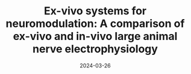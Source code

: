 ---
title: "Ex-vivo systems for neuromodulation: A comparison of ex-vivo and in-vivo large animal nerve electrophysiology"
collection: publications
permalink: /publication/2024-04_Ex-vivo/
excerpt: 'Little research exists on extending ex-vivo systems to large animal nerves, and to the best of our knowledge, there has yet to be a study comparing these against in-vivo data. This paper details the first ex-vivo system for large animal peripheral nerves to be compared with in-vivo results. Detailed ex-vivo and in-vivo closed-loop neuromodulation experiments were conducted on pig ulnar nerves. Pig ulnar nerves were sustained ex-vivo up to 5 h post-explantation. CV distributions of ex-vivo and in-vivo data were compared, showing closer correspondence at 37 °C. Regression analysis results also demonstrated that modal CV and time since explantation were negatively correlated, whereas modal CV and temperature were positively correlated. The proposed ex-vivo system results were compared with those seen in-vivo, providing new insights into large animal nerve activity post-explantation. Such a system is crucial for complementing in-vivo experiments, maximising collected experimental data, and accelerating neural interface development.'
date: 2024-03-26
venue: 'Journal of Neuroscience Methods'
paperurl: 'https://www.sciencedirect.com/science/article/pii/S016502702400061X'
citation: '<b>M. Ribeiro</b>, F.R. Andreis, L. Jabban et al., Ex-vivo systems for neuromodulation: A comparison of ex-vivo and in-vivo large animal nerve electrophysiology.
<i>Journal of Neuroscience Methods</i> (2024), doi: https://doi.org/10.1016/j.jneumeth.2024.110116'
---